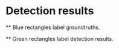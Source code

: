 # Detection results

** Blue rectangles label groundtruths.

** Green rectangles label detection results.
